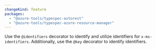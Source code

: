 ```yaml
---
changeKind: feature
packages:
  - "@azure-tools/typespec-autorest"
  - "@azure-tools/typespec-azure-resource-manager"
---
```


Use the `@identifiers` decorator to identify and utilize identifiers for `x-ms-identifiers`. Additionally, use the `@key` decorator to identify identifiers.
